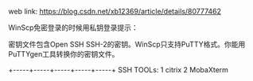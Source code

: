 web link: https://blog.csdn.net/xb12369/article/details/80777462




WinScp免密登录的时候用私钥登录提示：

密钥文件包含Open SSH SSH-2的密钥。WinScp只支持PuTTY格式。你能用PuTTYgen工具转换你的密钥文件。





+-----+-----+-----+-----+-----+
SSH TOOLs:
1 citrix
2 MobaXterm
